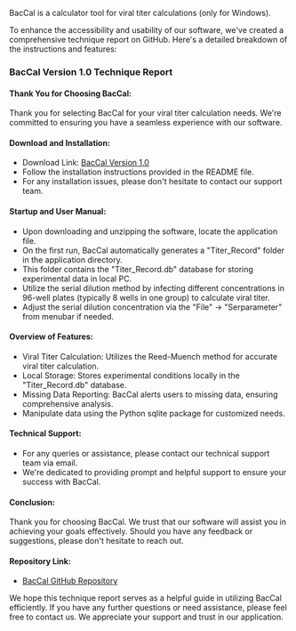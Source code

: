BacCal is a calculator tool for viral titer calculations (only for Windows).

To enhance the accessibility and usability of our software, we've created a comprehensive technique report on GitHub. Here's a detailed breakdown of the instructions and features:

### BacCal Version 1.0 Technique Report

#### Thank You for Choosing BacCal:

Thank you for selecting BacCal for your viral titer calculation needs. We're committed to ensuring you have a seamless experience with our software.

#### Download and Installation:

- Download Link: [BacCal Version 1.0](https://github.com/Chiskuare/BacCalculator/tree/main/BacCal_Version1.0/portable_download/portablefile.zip)
- Follow the installation instructions provided in the README file.
- For any installation issues, please don't hesitate to contact our support team.

#### Startup and User Manual:

- Upon downloading and unzipping the software, locate the application file.
- On the first run, BacCal automatically generates a "Titer_Record" folder in the application directory.
- This folder contains the "Titer_Record.db" database for storing experimental data in local PC.
- Utilize the serial dilution method by infecting different concentrations in 96-well plates (typically 8 wells in one group) to calculate viral titer.
- Adjust the serial dilution concentration via the "File" -> "Serparameter" from menubar if needed.

#### Overview of Features:

- Viral Titer Calculation: Utilizes the Reed-Muench method for accurate viral titer calculation.
- Local Storage: Stores experimental conditions locally in the "Titer_Record.db" database.
- Missing Data Reporting: BacCal alerts users to missing data, ensuring comprehensive analysis.
- Manipulate data using the Python sqlite package for customized needs.

#### Technical Support:

- For any queries or assistance, please contact our technical support team via email.
- We're dedicated to providing prompt and helpful support to ensure your success with BacCal.

#### Conclusion:

Thank you for choosing BacCal. We trust that our software will assist you in achieving your goals effectively. Should you have any feedback or suggestions, please don't hesitate to reach out.

#### Repository Link:

- [BacCal GitHub Repository](https://github.com/Chiskuare/BacCalculator)

We hope this technique report serves as a helpful guide in utilizing BacCal efficiently. If you have any further questions or need assistance, please feel free to contact us. We appreciate your support and trust in our application.

